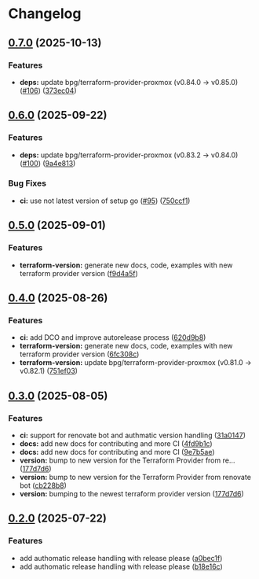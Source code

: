 # Changelog

## [0.7.0](https://github.com/valkiriaaquatica/provider-proxmox-bpg/compare/v0.6.0...v0.7.0) (2025-10-13)


### Features

* **deps:** update bpg/terraform-provider-proxmox (v0.84.0 → v0.85.0) ([#106](https://github.com/valkiriaaquatica/provider-proxmox-bpg/issues/106)) ([373ec04](https://github.com/valkiriaaquatica/provider-proxmox-bpg/commit/373ec04031a1fd6ba713b1f41204dbdf653c2497))

## [0.6.0](https://github.com/valkiriaaquatica/provider-proxmox-bpg/compare/v0.5.0...v0.6.0) (2025-09-22)


### Features

* **deps:** update bpg/terraform-provider-proxmox (v0.83.2 → v0.84.0) ([#100](https://github.com/valkiriaaquatica/provider-proxmox-bpg/issues/100)) ([9a4e813](https://github.com/valkiriaaquatica/provider-proxmox-bpg/commit/9a4e813c2936f27c0fd85737ae6d28f9f8ead8c0))


### Bug Fixes

* **ci:** use not latest version of setup go ([#95](https://github.com/valkiriaaquatica/provider-proxmox-bpg/issues/95)) ([750ccf1](https://github.com/valkiriaaquatica/provider-proxmox-bpg/commit/750ccf13a00d8a47ad5053af0375d75d1fd43421))

## [0.5.0](https://github.com/valkiriaaquatica/provider-proxmox-bpg/compare/v0.4.0...v0.5.0) (2025-09-01)


### Features

* **terraform-version:** generate new docs, code, examples with new terraform provider version ([f9d4a5f](https://github.com/valkiriaaquatica/provider-proxmox-bpg/commit/f9d4a5fefbb8bb45ad80fb102849017f8219cc16))

## [0.4.0](https://github.com/valkiriaaquatica/provider-proxmox-bpg/compare/v0.3.0...v0.4.0) (2025-08-26)


### Features

* **ci:** add DCO and improve autorelease process ([620d9b8](https://github.com/valkiriaaquatica/provider-proxmox-bpg/commit/620d9b8e230b71a60d38bbc6fc08ad4166b05263))
* **terraform-version:** generate new docs, code, examples with new terraform provider version ([6fc308c](https://github.com/valkiriaaquatica/provider-proxmox-bpg/commit/6fc308cd9ca480726d420666eaf97e56495c0e61))
* **terraform-version:** update bpg/terraform-provider-proxmox (v0.81.0 → v0.82.1) ([751ef03](https://github.com/valkiriaaquatica/provider-proxmox-bpg/commit/751ef03b9151b689d2c420b32e468395d6cbe830))

## [0.3.0](https://github.com/valkiriaaquatica/provider-proxmox-bpg/compare/v0.2.0...v0.3.0) (2025-08-05)


### Features

* **ci:** support for renovate bot and authmatic version handling ([31a0147](https://github.com/valkiriaaquatica/provider-proxmox-bpg/commit/31a01479a0672311a95de151cc99a79586f79e63))
* **docs:** add new docs for contributing and more CI ([4fd9b1c](https://github.com/valkiriaaquatica/provider-proxmox-bpg/commit/4fd9b1ca7c47b14112beb06a7132e1fb01046e74))
* **docs:** add new docs for contributing and more CI ([9e7b5ae](https://github.com/valkiriaaquatica/provider-proxmox-bpg/commit/9e7b5ae028acf4e4ffe4ced32f99cac632d7101c))
* **version:** bump to new version for the Terraform Provider from re… ([177d7d6](https://github.com/valkiriaaquatica/provider-proxmox-bpg/commit/177d7d63cd45dd804ee85b0ea0dee6c617676dc5))
* **version:** bump to new version for the Terraform Provider from renovate bot ([cb228b8](https://github.com/valkiriaaquatica/provider-proxmox-bpg/commit/cb228b84e4fe0e97e3bc5b44bfd607d1a2252ac9))
* **version:** bumping to the newest terraform provider version ([177d7d6](https://github.com/valkiriaaquatica/provider-proxmox-bpg/commit/177d7d63cd45dd804ee85b0ea0dee6c617676dc5))

## [0.2.0](https://github.com/valkiriaaquatica/provider-proxmox-bpg/compare/v0.1.0...v0.2.0) (2025-07-22)


### Features

* add authomatic release handling with release please ([a0bec1f](https://github.com/valkiriaaquatica/provider-proxmox-bpg/commit/a0bec1feba80e67ce1872f2f1644b92073ed9470))
* add authomatic release handling with release please ([b18e16c](https://github.com/valkiriaaquatica/provider-proxmox-bpg/commit/b18e16ce6ac759bfa5ecec8728234fafde27baf7))
